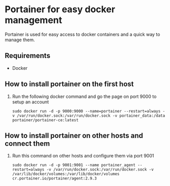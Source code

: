 # Portainer for easy docker management

Portainer is used for easy access to docker containers and a quick way to manage them.

## Requirements

* Docker

## How to install portainer on the first host

1. Run the following docker command and go the page on port 9000 to setup an account
    
    `sudo docker run -d -p 9000:9000 --name=portainer --restart=always -v /var/run/docker.sock:/var/run/docker.sock -v portainer_data:/data portainer/portainer-ce:latest`

## How to install portainer on other hosts and connect them

1. Run this command on other hosts and configure them via port 9001

    `sudo docker run -d -p 9001:9001 --name portainer_agent --restart=always -v /var/run/docker.sock:/var/run/docker.sock -v /var/lib/docker/volumes:/var/lib/docker/volumes cr.portainer.io/portainer/agent:2.9.3`